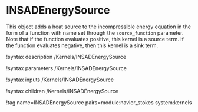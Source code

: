 # INSADEnergySource

This object adds a heat source to the incompressible energy equation in the form
of a function with name set through the `source_function` parameter. Note that
if the function evaluates positive, this kernel is a source term. If the
function evaluates negative, then this kernel is a sink term.

!syntax description /Kernels/INSADEnergySource

!syntax parameters /Kernels/INSADEnergySource

!syntax inputs /Kernels/INSADEnergySource

!syntax children /Kernels/INSADEnergySource

!tag name=INSADEnergySource pairs=module:navier_stokes system:kernels
